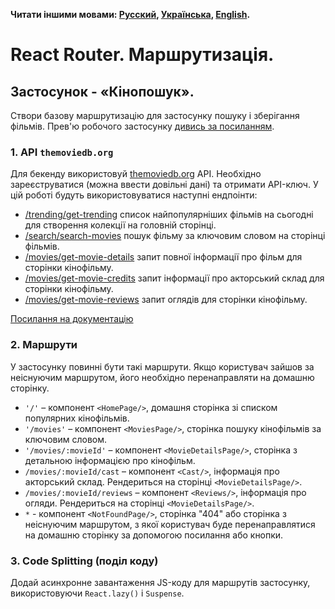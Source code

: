 **Читати іншими мовами: [Русский](README.md), [Українська](README.ua.md),
[English](README.en.md).**

# React Router. Маршрутизація.

## Застосунок - «Кінопошук».

Створи базову маршрутизацію для застосунку пошуку і зберігання фільмів. Прев'ю
робочого застосунку
[дивись за посиланням](https://drive.google.com/file/d/1vR0hi3n1236Q5Bg4-se-8JVKD9UKSfId/view?usp=sharing).

### 1. API `themoviedb.org`

Для бекенду використовуй [themoviedb.org](https://www.themoviedb.org/) API.
Необхідно зареєструватися (можна ввести довільні дані) та отримати API-ключ. У
цій роботі будуть використовуватися наступні ендпоінти:

- [/trending/get-trending](https://developers.themoviedb.org/3/trending/get-trending)
  список найпопулярніших фільмів на сьогодні для створення колекції на головній
  сторінці.
- [/search/search-movies](https://developers.themoviedb.org/3/search/search-movies)
  пошук фільму за ключовим словом на сторінці фільмів.
- [/movies/get-movie-details](https://developers.themoviedb.org/3/movies/get-movie-details)
  запит повної інформації про фільм для сторінки кінофільму.
- [/movies/get-movie-credits](https://developers.themoviedb.org/3/movies/get-movie-credits)
  запит інформації про акторський склад для сторінки кінофільму.
- [/movies/get-movie-reviews](https://developers.themoviedb.org/3/movies/get-movie-reviews)
  запит оглядів для сторінки кінофільму.

[Посилання на документацію](https://developers.themoviedb.org/3/getting-started/introduction)

### 2. Маршрути

У застосунку повинні бути такі маршрути. Якщо користувач зайшов за неіснуючим
маршрутом, його необхідно перенаправляти на домашню сторінку.

- `'/'` – компонент `<HomePage/>`, домашня сторінка зі списком популярних
  кінофільмів.
- `'/movies'` – компонент `<MoviesPage/>`, сторінка пошуку кінофільмів за
  ключовим словом.
- `'/movies/:movieId'` – компонент `<MovieDetailsPage/>`, сторінка з детальною
  інформацією про кінофільм.
- `/movies/:movieId/cast` – компонент `<Cast/>`, інформація про акторський
  склад. Рендериться на сторінці `<MovieDetailsPage/>`.
- `/movies/:movieId/reviews` – компонент `<Reviews/>`, інформація про огляди.
  Рендериться на сторінці `<MovieDetailsPage/>`.
- `*` - компонент `<NotFoundPage/>`, сторінка "404" або сторінка з неіснуючим
  маршрутом, з якої користувач буде перенаправлятися на домашню сторінку за
  допомогою посилання або кнопки.

### 3. Code Splitting (поділ коду)

Додай асинхронне завантаження JS-коду для маршрутів застосунку, використовуючи
`React.lazy()` і `Suspense`.
